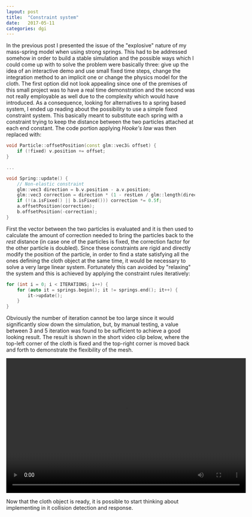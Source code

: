 ```yaml
---
layout: post
title:  "Constraint system"
date:   2017-05-11
categories: dgi
---
```


In the previous post I presented the issue of the "explosive" nature of my mass-spring model when using strong springs. This had to be addressed somehow in order to build a stable simulation and the possible ways which I could come up with to solve the problem were basically three: give up the idea of an interactive demo and use small fixed time steps, change the integration method to an implicit one or change the physics model for the cloth. The first option did not look appealing since one of the premises of this small project was to have a real time demonstration and the second was not really employable as well due to the complexity which would have introduced.
As a consequence, looking for alternatives to a spring based system, I ended up reading about the possibility to use a simple fixed constraint system. This basically meant to substitute each spring with a constraint trying to keep the distance between the two particles attached at each end constant. The code portion applying _Hooke's law_ was then replaced with:

```c++
void Particle::offsetPosition(const glm::vec3& offset) {
    if (!fixed) v.position += offset;
}

...

void Spring::update() {
    // Non-elastic constraint
    glm::vec3 direction = b.v.position - a.v.position;
    glm::vec3 correction = direction * (1 - restLen / glm::length(direction));
    if (!(a.isFixed() || b.isFixed())) correction *= 0.5f;
    a.offsetPosition(correction);
    b.offsetPosition(-correction);
}
```

First the vector between the two particles is evaluated and it is then used to calculate the amount of correction needed to bring the particles back to the _rest_ distance (in case one of the particles is fixed, the correction factor for the other particle is doubled). Since these constraints are rigid and directly modify the position of the particle, in order to find a state satisfying all the ones defining the cloth object at the same time, it would be necessary to solve a very large linear system. Fortunately this can avoided by "relaxing" the system and this is achieved by applying the constraint rules iteratively:

```c++
for (int i = 0; i < ITERATIONS; i++) {
    for (auto it = springs.begin(); it != springs.end(); it++) {
        it->update();
    }
}
```

Obviously the number of iteration cannot be too large since it would significantly slow down the simulation, but, by manual testing, a value between 3 and 5 iteration was found to be sufficient to achieve a good looking result. The result is shown in the short video clip below, where the top-left corner of the cloth is fixed and the top-right corner is moved back and forth to demonstrate the flexibility of the mesh.

<video width="640" height="360" controls>
  <source src="{{site.videos}}/flag_moving.mp4" type="video/mp4">
</video>

Now that the cloth object is ready, it is possible to start thinking about implementing in it collision detection and response.
